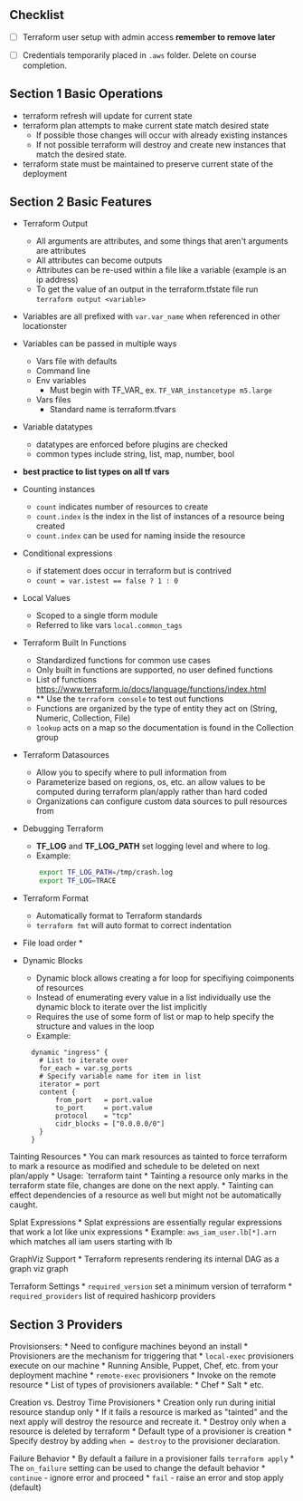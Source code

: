 #

## Checklist

* [ ] Terraform user setup with admin access **remember to remove later**
* [ ] Credentials temporarily placed in `.aws` folder. Delete on course completion.


## Section 1 Basic Operations

* terraform refresh will update for current state
* terraform plan attempts to make current state match desired state
    * If possible those changes will occur with already existing instances
    * If not possible terraform will destroy and create new instances
    that match the desired state.
* terraform state must be maintained to preserve
current state of the deployment


## Section 2 Basic Features


* Terraform Output
    * All arguments are attributes, and some things that aren't arguments are attributes
    * All attributes can become outputs
    * Attributes can be re-used within a file like a variable (example is an ip address)
    * To get the value of an output in the terraform.tfstate file run
        `terraform output <variable>`

* Variables are all prefixed with `var.var_name` when referenced in other locationster
* Variables can be passed in multiple ways
    * Vars file with defaults
    * Command line
    * Env variables
        * Must begin with TF_VAR_ ex. `TF_VAR_instancetype m5.large`
    * Vars files
        * Standard name is terraform.tfvars

* Variable datatypes
    * datatypes are enforced before plugins are checked
    * common types include string, list, map, number, bool
* **best practice to list types on all tf vars**

* Counting instances
    * `count` indicates number of resources to create
    * `count.index` is the index in the list of instances of a resource being created
    * `count.index` can be used for naming inside the resource

* Conditional expressions
    * if statement does occur in terraform but is contrived
    * `count = var.istest == false ? 1 : 0`


* Local Values
    * Scoped to a single tform module
    * Referred to like vars `local.common_tags`

* Terraform Built In Functions
    * Standardized functions for common use cases
    * Only built in functions are supported, no user defined functions
    * List of functions https://www.terraform.io/docs/language/functions/index.html 
    * ** Use the `terraform console` to test out functions
    * Functions are organized by the type of entity they act on (String, Numeric, Collection, File)
    * `lookup` acts on a map so the documentation is found in the Collection group

* Terraform Datasources
    * Allow you to specify where to pull information from
    * Parameterize based on regions, os, etc. an allow values
    to be computed during terraform plan/apply rather than hard coded
    * Organizations can configure custom data sources to pull resources from

* Debugging Terraform
    * **TF_LOG** and **TF_LOG_PATH** set logging level and where to log.
    * Example: 
    ```bash
        export TF_LOG_PATH=/tmp/crash.log
        export TF_LOG=TRACE
    ```

* Terraform Format
    * Automatically format to Terraform standards
    * `terraform fmt` will auto format to correct indentation

* File load order
    * 

* Dynamic Blocks
    * Dynamic block allows creating a for loop for specifiying coimponents of resources
    * Instead of enumerating every value in a list individually use the dynamic block to iterate over the list implicitly
    * Requires the use of some form of list or map to help specify the structure and values in the loop
    * Example:
    ```
      dynamic "ingress" {
        # List to iterate over  
        for_each = var.sg_ports
        # Specify variable name for item in list
        iterator = port
        content {
            from_port   = port.value
            to_port     = port.value
            protocol    = "tcp"
            cidr_blocks = ["0.0.0.0/0"]
        }
      }
    ```

Tainting Resources
    * You can mark resources as tainted to force terraform to mark a resource as modified and schedule to be deleted on next plan/apply
    * Usage: `terraform taint <resource-to-delete>
    * Tainting a resource only marks in the terraform state file, changes are done on the next apply.
    * Tainting can effect dependencies of a resource as well but might not be automatically caught.


Splat Expressions
    * Splat expressions are essentially regular expressions that work a lot like unix expressions
    * Example: `aws_iam_user.lb[*].arn` which matches all iam users starting with lb

GraphViz Support
    * Terraform represents rendering its internal DAG as a graph viz graph

Terraform Settings
    * `required_version` set a minimum version of terraform
    * `required_providers` list of required hashicorp providers


## Section 3 Providers

Provisionsers:
    * Need to configure machines beyond an install
    * Provisioners are the mechanism for triggering that
    * `local-exec` provisioners execute on our machine
        * Running Ansible, Puppet, Chef, etc. from your deployment machine
    * `remote-exec` provisioners
        * Invoke on the remote resource
    * List of types of provisioners available:
        * Chef
        * Salt
        * etc.

Creation vs. Destroy Time Provisioners
    * Creation only run during initial resource standup only
        * If it fails a resource is marked as "tainted" and the next apply will destroy the resource and recreate it.
    * Destroy only when a resource is deleted by terraform
    * Default type of a provisioner is creation
    * Specify destroy by adding `when = destroy` to the provisioner declaration.

Failure Behavior
    * By default a failure in a provisioner fails `terraform apply`
    * The `on_failure` setting can be used to change the default behavior
        * `continue` - ignore error and proceed
        * `fail` - raise an error and stop apply (default)